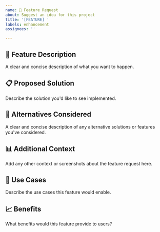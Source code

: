 ```yaml
---
name: 🚀 Feature Request
about: Suggest an idea for this project
title: '[FEATURE] '
labels: enhancement
assignees: ''

---
```


## 🚀 Feature Description
A clear and concise description of what you want to happen.

## 📋 Proposed Solution
Describe the solution you'd like to see implemented.

## 🔄 Alternatives Considered
A clear and concise description of any alternative solutions or features you've considered.

## 📊 Additional Context
Add any other context or screenshots about the feature request here.

## 🎯 Use Cases
Describe the use cases this feature would enable.

## 📈 Benefits
What benefits would this feature provide to users?
